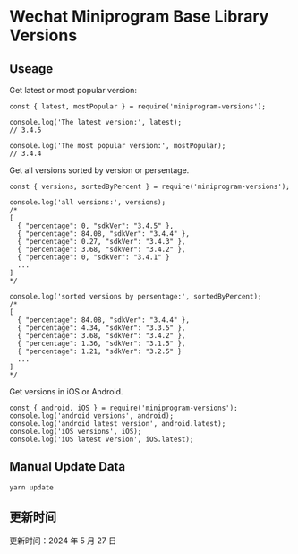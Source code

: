 
# Wechat Miniprogram Base Library Versions

## Useage

Get latest or most popular version:

```;
const { latest, mostPopular } = require('miniprogram-versions');

console.log('The latest version:', latest);
// 3.4.5

console.log('The most popular version:', mostPopular);
// 3.4.4

```

Get all versions sorted by version or persentage.

```
const { versions, sortedByPercent } = require('miniprogram-versions');

console.log('all versions:', versions);
/*
[
  { "percentage": 0, "sdkVer": "3.4.5" },
  { "percentage": 84.08, "sdkVer": "3.4.4" },
  { "percentage": 0.27, "sdkVer": "3.4.3" },
  { "percentage": 3.68, "sdkVer": "3.4.2" },
  { "percentage": 0, "sdkVer": "3.4.1" }
  ...
]
*/

console.log('sorted versions by persentage:', sortedByPercent);
/*
[
  { "percentage": 84.08, "sdkVer": "3.4.4" },
  { "percentage": 4.34, "sdkVer": "3.3.5" },
  { "percentage": 3.68, "sdkVer": "3.4.2" },
  { "percentage": 1.36, "sdkVer": "3.1.5" },
  { "percentage": 1.21, "sdkVer": "3.2.5" }
  ...
]
*/
```

Get versions in iOS or Android.

```
const { android, iOS } = require('miniprogram-versions');
console.log('android versions', android);
console.log('android latest version', android.latest);
console.log('iOS versions', iOS);
console.log('iOS latest version', iOS.latest);
```

## Manual Update Data

```
yarn update
```

## 更新时间

更新时间：2024 年 5 月 27 日
